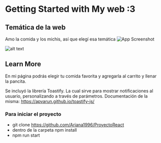 # Getting Started with My web :3 

## Temática de la web

Amo la comida y los michis, así que elegí esa temática 
![App Screenshot](https://github.com/Ariana1996/ProyectoReact/tree/main/src/assets/img/michision.jpg)

![alt text](https://encrypted-tbn0.gstatic.com/images?q=tbn:ANd9GcQbegpPAEMculEYRHeibYGArzOzOVq9IViOuB4Uc-AzofmWaJzwCARW-aW8oRbsXmP7vfc&usqp=CAU)



## Learn More

En mi página podrás elegir tu comida favorita y agregarla al carrito y llenar la pancita. 

Se incluyó la librería Toastify.
La cual sirve para mostrar notificaciones al usuario, personalizando a través de parámetros.
Documentación de la misma: https://apvarun.github.io/toastify-js/

### Para iniciar el proyecto 

- git clone https://github.com/Ariana1996/ProyectoReact
- dentro de la carpeta npm install
- npm run start




